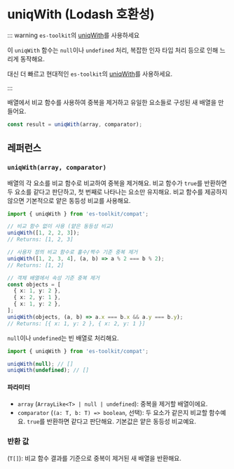# uniqWith (Lodash 호환성)

::: warning `es-toolkit`의 [uniqWith](../../array/uniqWith.md)를 사용하세요

이 `uniqWith` 함수는 `null`이나 `undefined` 처리, 복잡한 인자 타입 처리 등으로 인해 느리게 동작해요.

대신 더 빠르고 현대적인 `es-toolkit`의 [uniqWith](../../array/uniqWith.md)를 사용하세요.

:::

배열에서 비교 함수를 사용하여 중복을 제거하고 유일한 요소들로 구성된 새 배열을 만들어요.

```typescript
const result = uniqWith(array, comparator);
```

## 레퍼런스

### `uniqWith(array, comparator)`

배열의 각 요소를 비교 함수로 비교하여 중복을 제거해요. 비교 함수가 `true`를 반환하면 두 요소를 같다고 판단하고, 첫 번째로 나타나는 요소만 유지해요. 비교 함수를 제공하지 않으면 기본적으로 얕은 동등성 비교를 사용해요.

```typescript
import { uniqWith } from 'es-toolkit/compat';

// 비교 함수 없이 사용 (얕은 동등성 비교)
uniqWith([1, 2, 2, 3]);
// Returns: [1, 2, 3]

// 사용자 정의 비교 함수로 홀수/짝수 기준 중복 제거
uniqWith([1, 2, 3, 4], (a, b) => a % 2 === b % 2);
// Returns: [1, 2]

// 객체 배열에서 속성 기준 중복 제거
const objects = [
  { x: 1, y: 2 },
  { x: 2, y: 1 },
  { x: 1, y: 2 },
];
uniqWith(objects, (a, b) => a.x === b.x && a.y === b.y);
// Returns: [{ x: 1, y: 2 }, { x: 2, y: 1 }]
```

`null`이나 `undefined`는 빈 배열로 처리해요.

```typescript
import { uniqWith } from 'es-toolkit/compat';

uniqWith(null); // []
uniqWith(undefined); // []
```

#### 파라미터

- `array` (`ArrayLike<T> | null | undefined`): 중복을 제거할 배열이에요.
- `comparator` (`(a: T, b: T) => boolean`, 선택): 두 요소가 같은지 비교할 함수예요. `true`를 반환하면 같다고 판단해요. 기본값은 얕은 동등성 비교예요.

### 반환 값

(`T[]`): 비교 함수 결과를 기준으로 중복이 제거된 새 배열을 반환해요.

